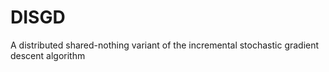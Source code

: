 # DISGD
A distributed shared-nothing variant of the incremental stochastic gradient descent algorithm
